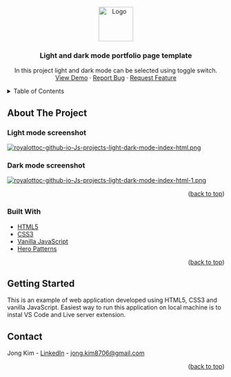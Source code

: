 <div id="top"></div>

<!-- PROJECT LOGO -->
<br />
<div align="center">
  <a href="https://github.com/RoyalOttoc/Js_projects/tree/master/light-dark-mode">
    <img src="https://st3.depositphotos.com/3867453/14101/v/600/depositphotos_141016536-stock-illustration-letter-j-logo-icon-design.jpg" alt="Logo" width="80" height="80">
  </a>

<h3 align="center">Light and dark mode portfolio page template</h3>

  <p align="center">
    In this project light and dark mode can be selected using toggle switch.  
    <br />
    <a href="https://royalottoc.github.io/Js_projects/light-dark-mode/index.html">View Demo</a>
    ·
    <a href="https://github.com/RoyalOttoc/Js_projects/issues">Report Bug</a>
    ·
    <a href="https://github.com/RoyalOttoc/Js_projects/issues">Request Feature</a>
  </p>
</div>

<!-- TABLE OF CONTENTS -->
<details>
  <summary>Table of Contents</summary>
  <ol>
    <li>
      <a href="#about-the-project">About The Project</a>
      <ul>
        <li><a href="#light-mode-screenshot">Light mode screenshot</li>
        <li><a href="#dark-mode-screenshot">Dark mode screenshot</li>
        <li><a href="#built-with">Built With</a></li>
      </ul>
    </li>
    <li>
      <a href="#getting-started">Getting Started</a>
    </li>
    <li><a href="#contact">Contact</a></li>
</ol>
</details>

<!-- ABOUT THE PROJECT -->

## About The Project

### Light mode screenshot

[![royalottoc-github-io-Js-projects-light-dark-mode-index-html.png](https://i.postimg.cc/8cTrgNFd/royalottoc-github-io-Js-projects-light-dark-mode-index-html.png)](https://postimg.cc/ZBDqrkx0)

### Dark mode screenshot

[![royalottoc-github-io-Js-projects-light-dark-mode-index-html-1.png](https://i.postimg.cc/cJqCN02K/royalottoc-github-io-Js-projects-light-dark-mode-index-html-1.png)](https://postimg.cc/680trJ9w)

<p align="right">(<a href="#top">back to top</a>)</p>

### Built With

- [HTML5](https://developer.mozilla.org/en-US/docs/Glossary/HTML5)
- [CSS3](https://developer.mozilla.org/en-US/docs/Web/CSS)
- [Vanilla JavaScript](https://developer.mozilla.org/en-US/docs/Web/JavaScript)
- [Hero Patterns](https://www.heropatterns.com/)

<p align="right">(<a href="#top">back to top</a>)</p>

<!-- GETTING STARTED -->

## Getting Started

This is an example of web application developed using HTML5, CSS3 and vanilla JavaScript. Easiest way to run this application on local machine is to instal VS Code and Live server extension.

<!-- CONTACT -->

## Contact

Jong Kim - [LinkedIn](https://www.linkedin.com/in/jong-kim-19807a1b8/) - jong.kim8706@gmail.com

<p align="right">(<a href="#top">back to top</a>)</p>

<!-- MARKDOWN LINKS & IMAGES -->
<!-- https://www.markdownguide.org/basic-syntax/#reference-style-links -->

[contributors-shield]: https://img.shields.io/github/contributors/github_username/js-light-dark-mode.svg?style=for-the-badge
[contributors-url]: https://github.com/siladikarlo856/js-light-dark-mode/graphs/contributors
[forks-shield]: https://img.shields.io/github/forks/siladikarlo856/js-light-dark-mode.svg?style=for-the-badge
[forks-url]: https://github.com/siladikarlo856/js-light-dark-mode/network/members
[stars-shield]: https://img.shields.io/github/stars/siladikarlo856/js-light-dark-mode.svg?style=for-the-badge
[stars-url]: https://github.com/siladikarlo856/js-light-dark-mode/stargazers
[issues-shield]: https://img.shields.io/github/issues/siladikarlo856/js-light-dark-mode.svg?style=for-the-badge
[issues-url]: https://github.com/siladikarlo856/js-light-dark-mode/issues
[license-shield]: https://img.shields.io/github/license/siladikarlo856/js-light-dark-mode.svg?style=for-the-badge
[license-url]: https://github.com/siladikarlo856/js-light-dark-mode/blob/master/LICENSE.txt
[linkedin-shield]: https://img.shields.io/badge/-LinkedIn-black.svg?style=for-the-badge&logo=linkedin&colorB=555
[linkedin-url]: https://linkedin.com/in/karlosiladi
[light-mode-screenshot]: images/light-mode.png
[dark-mode-screenshot]: images/dark-mode.png
